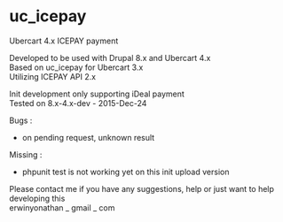 # uc_icepay
Ubercart 4.x ICEPAY payment

Developed to be used with Drupal 8.x and Ubercart 4.x<br />
Based on uc_icepay for Ubercart 3.x <br />
Utilizing ICEPAY API 2.x

Init development only supporting iDeal payment<br />
Tested on 8.x-4.x-dev - 2015-Dec-24

Bugs : <br />
* on pending request, unknown result

Missing : <br />
* phpunit test is not working yet on this init upload version

Please contact me if you have any suggestions, help or just want to help developing this<br />
erwinyonathan _ gmail _ com
